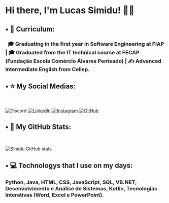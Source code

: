 # Hi there, I'm Lucas Simidu! 👋😸

## • 📜 Curriculum:

### &nbsp; 🎓 Graduating in the first year in Software Engineering at FIAP | 🎓 Graduated from the IT technical course at FECAP (Fundação Escola Comércio Álvares Penteado) | ✍️ Advanced Intermediate English from Cellep.

## • ⭐ My Social Medias:
<br>

![Discord](https://img.shields.io/badge/Discord-7289DA?style=for-the-badge&logo=discord&logoColor=white)
[![LinkedIn](https://img.shields.io/badge/LinkedIn-0077B5?style=for-the-badge&logo=linkedin&logoColor=white)](https://www.linkedin.com/in/lucas-derenze-simidu-090043255/)
[![Instagram](https://img.shields.io/badge/Instagram-E4405F?style=for-the-badge&logo=instagram&logoColor=white)](https://www.instagram.com/simiddu.smd?igsh=MTVyN2FoNjQ4cXA2ZA==)
[![GitHub](	https://img.shields.io/badge/GitHub-100000?style=for-the-badge&logo=github&logoColor=white)](https://github.com/ldsimidu)
	

## • 🍂 My GitHub Stats:
<br>

![Simidu GitHub stats](https://github-readme-stats.vercel.app/api?username=ldsimidu&show_icons=true&theme=radical)

## • 💻 Technologys that I use on my days:

### Python, Java, HTML, CSS, JavaScript, SQL, VB.NET, Desenvolvimento e Análise de Sistemas, Kotlin, Tecnologias Interativas (Word, Excel e PowerPoint).
